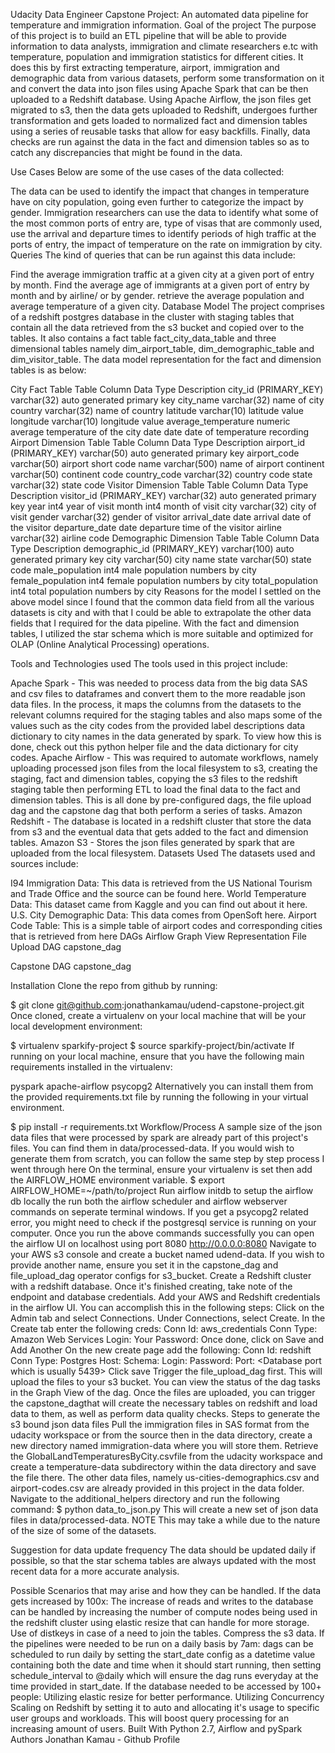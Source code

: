Udacity Data Engineer Capstone Project:
An automated data pipeline for temperature and immigration information.
Goal of the project
The purpose of this project is to build an ETL pipeline that will be able to provide information to data analysts, immigration and climate researchers e.tc with temperature, population and immigration statistics for different cities. It does this by first extracting temperature, airport, immigration and demographic data from various datasets, perform some transformation on it and convert the data into json files using Apache Spark that can be then uploaded to a Redshift database. Using Apache Airflow, the json files get migrated to s3, then the data gets uploaded to Redshift, undergoes further transformation and gets loaded to normalized fact and dimension tables using a series of reusable tasks that allow for easy backfills. Finally, data checks are run against the data in the fact and dimension tables so as to catch any discrepancies that might be found in the data.

Use Cases
Below are some of the use cases of the data collected:

The data can be used to identify the impact that changes in temperature have on city population, going even further to categorize the impact by gender.
Immigration researchers can use the data to identify what some of the most common ports of entry are, type of visas that are commonly used, use the arrival and departure times to identify periods of high traffic at the ports of entry, the impact of temperature on the rate on immigration by city.
Queries
The kind of queries that can be run against this data include:

Find the average immigration traffic at a given city at a given port of entry by month.
Find the average age of immigrants at a given port of entry by month and by airline/ or by gender.
retrieve the average population and average temperature of a given city.
Database Model
The project comprises of a redshift postgres database in the cluster with staging tables that contain all the data retrieved from the s3 bucket and copied over to the tables. It also contains a fact table fact_city_data_table and three dimensional tables namely dim_airport_table, dim_demographic_table and dim_visitor_table. The data model representation for the fact and dimension tables is as below:

City Fact Table
Table Column	Data Type	Description
city_id (PRIMARY_KEY)	varchar(32)	auto generated primary key
city_name	varchar(32)	name of city
country	varchar(32)	name of country
latitude	varchar(10)	latitude value
longitude	varchar(10)	longitude value
average_temperature	numeric	average temperature of the city
date	date	date of temperature recording
Airport Dimension Table
Table Column	Data Type	Description
airport_id (PRIMARY_KEY)	varchar(50)	auto generated primary key
airport_code	varchar(50)	airport short code
name	varchar(500)	name of airport
continent	varchar(50)	continent code
country_code	varchar(32)	country code
state	varchar(32)	state code
Visitor Dimension Table
Table Column	Data Type	Description
visitor_id (PRIMARY_KEY)	varchar(32)	auto generated primary key
year	int4	year of visit
month	int4	month of visit
city	varchar(32)	city of visit
gender	varchar(32)	gender of visitor
arrival_date	date	arrival date of the visitor
departure_date	date	departure time of the visitor
airline	varchar(32)	airline code
Demographic Dimension Table
Table Column	Data Type	Description
demographic_id (PRIMARY_KEY)	varchar(100)	auto generated primary key
city	varchar(50)	city name
state	varchar(50)	state code
male_population	int4	male population numbers by city
female_population	int4	female population numbers by city
total_population	int4	total population numbers by city
Reasons for the model
I settled on the above model since I found that the common data field from all the various datasets is city and with that I could be able to extrapolate the other data fields that I required for the data pipeline. With the fact and dimension tables, I utilized the star schema which is more suitable and optimized for OLAP (Online Analytical Processing) operations.

Tools and Technologies used
The tools used in this project include:

Apache Spark - This was needed to process data from the big data SAS and csv files to dataframes and convert them to the more readable json data files. In the process, it maps the columns from the datasets to the relevant columns required for the staging tables and also maps some of the values such as the city codes from the provided label descriptions data dictionary to city names in the data generated by spark. To view how this is done, check out this python helper file and the data dictionary for city codes.
Apache Airflow - This was required to automate workflows, namely uploading processed json files from the local filesystem to s3, creating the staging, fact and dimension tables, copying the s3 files to the redshift staging table then performing ETL to load the final data to the fact and dimension tables. This is all done by pre-configured dags, the file upload dag and the capstone dag that both perform a series of tasks.
Amazon Redshift - The database is located in a redshift cluster that store the data from s3 and the eventual data that gets added to the fact and dimension tables.
Amazon S3 - Stores the json files generated by spark that are uploaded from the local filesystem.
Datasets Used
The datasets used and sources include:

I94 Immigration Data: This data is retrieved from the US National Tourism and Trade Office and the source can be found here.
World Temperature Data: This dataset came from Kaggle and you can find out about it here.
U.S. City Demographic Data: This data comes from OpenSoft here.
Airport Code Table: This is a simple table of airport codes and corresponding cities that is retrieved from here
DAGs Airflow Graph View Representation
File Upload DAG
capstone_dag

Capstone DAG
capstone_dag

Installation
Clone the repo from github by running:

$ git clone git@github.com:jonathankamau/udend-capstone-project.git
Once cloned, create a virtualenv on your local machine that will be your local development environment:

$ virtualenv sparkify-project
$ source sparkify-project/bin/activate
If running on your local machine, ensure that you have the following main requirements installed in the virtualenv:

pyspark
apache-airflow
psycopg2
Alternatively you can install them from the provided requirements.txt file by running the following in your virtual environment.

$ pip install -r requirements.txt
Workflow/Process
A sample size of the json data files that were processed by spark are already part of this project's files. You can find them in data/processed-data. If you would wish to generate them from scratch, you can follow the same step by step process I went through here
On the terminal, ensure your virtualenv is set then add the AIRFLOW_HOME environment variable.
$ export AIRFLOW_HOME=~/path/to/project
Run airflow initdb to setup the airflow db locally the run both the airflow scheduler and airflow webserver commands on seperate terminal windows. If you get a psycopg2 related error, you might need to check if the postgresql service is running on your computer.
Once you run the above commands successfully you can open the airflow UI on localhost using port 8080 http://0.0.0.0:8080
Navigate to your AWS s3 console and create a bucket named udend-data. If you wish to provide another name, ensure you set it in the capstone_dag and file_upload_dag operator configs for s3_bucket.
Create a Redshift cluster with a redshift database. Once it's finished creating, take note of the endpoint and database credentials.
Add your AWS and Redshift credentials in the airflow UI. You can accomplish this in the following steps:
Click on the Admin tab and select Connections.
Under Connections, select Create.
In the Create tab enter the following creds:
Conn Id: aws_credentials
Conn Type: Amazon Web Services
Login: Your <AWS Access Key ID>
Password: <Your AWS Secret Access Key>
Once done, click on Save and Add Another
On the new create page add the following:
Conn Id: redshift
Conn Type: Postgres
Host: <Endpointof your redshift cluster>
Schema: <Redshift database name>
Login: <Database username>
Password: <Database password>
Port: <Database port which is usually 5439>
Click save
Trigger the file_upload_dag first. This will upload the files to your s3 bucket. You can view the status of the dag tasks in the Graph View of the dag.
Once the files are uploaded, you can trigger the capstone_dagthat will create the necessary tables on redshift and load data to them, as well as perform data quality checks.
Steps to generate the s3 bound json data files
Pull the immigration files in SAS format from the udacity workspace or from the source then in the data directory, create a new directory named immigration-data where you will store them.
Retrieve the GlobalLandTemperaturesByCity.csvfile from the udacity workspace and create a temperature-data subdirectory within the data directory and save the file there. The other data files, namely us-cities-demographics.csv and airport-codes.csv are already provided in this project in the data folder.
Navigate to the additional_helpers directory and run the following command:
$ python data_to_json.py
This will create a new set of json data files in data/processed-data. NOTE This may take a while due to the nature of the size of some of the datasets.

Suggestion for data update frequency
The data should be updated daily if possible, so that the star schema tables are always updated with the most recent data for a more accurate analysis.

Possible Scenarios that may arise and how they can be handled.
If the data gets increased by 100x:
The increase of reads and writes to the database can be handled by increasing the number of compute nodes being used in the redshift cluster using elastic resize that can handle for more storage.
Use of distkeys in case of a need to join the tables.
Compress the s3 data.
If the pipelines were needed to be run on a daily basis by 7am:
dags can be scheduled to run daily by setting the start_date config as a datetime value containing both the date and time when it should start running, then setting schedule_interval to @daily which will ensure the dag runs everyday at the time provided in start_date.
If the database needed to be accessed by 100+ people:
Utilizing elastic resize for better performance.
Utilizing Concurrency Scaling on Redshift by setting it to auto and allocating it's usage to specific user groups and workloads. This will boost query processing for an increasing amount of users.
Built With
Python 2.7, Airflow and pySpark
Authors
Jonathan Kamau - Github Profile
